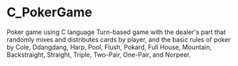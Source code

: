 # C_PokerGame
Poker game using C language Turn-based game with the dealer's part that randomly mixes and distributes cards by player, and the basic rules of poker by Cole, Ddangdang, Harp, Pool, Flush, Pokard, Full House, Mountain, Backstraight, Straight, Triple, Two-Pair, One-Pair, and Norpeer.

